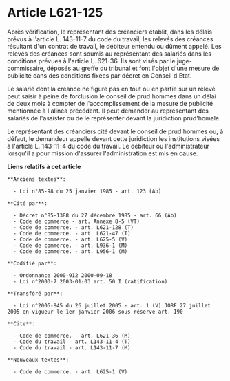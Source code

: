 # Article L621-125

Après vérification, le représentant des créanciers établit, dans les délais prévus à l'article L. 143-11-7 du code du
travail, les relevés des créances résultant d'un contrat de travail, le débiteur entendu ou dûment appelé. Les relevés des
créances sont soumis au représentant des salariés dans les conditions prévues à l'article L. 621-36. Ils sont visés par le
juge-commissaire, déposés au greffe du tribunal et font l'objet d'une mesure de publicité dans des conditions fixées par
décret en Conseil d'Etat.

Le salarié dont la créance ne figure pas en tout ou en partie sur un relevé peut saisir à peine de forclusion le conseil de
prud'hommes dans un délai de deux mois à compter de l'accomplissement de la mesure de publicité mentionnée à l'alinéa
précédent. Il peut demander au représentant des salariés de l'assister ou de le représenter devant la juridiction
prud'homale.

Le représentant des créanciers cité devant le conseil de prud'hommes ou, à défaut, le demandeur appelle devant cette
juridiction les institutions visées à l'article L. 143-11-4 du code du travail. Le débiteur ou l'administrateur lorsqu'il a
pour mission d'assurer l'administration est mis en cause.

**Liens relatifs à cet article**

	**Anciens textes**:

	  - Loi n°85-98 du 25 janvier 1985 - art. 123 (Ab)

	**Cité par**:

	  - Décret n°85-1388 du 27 décembre 1985 - art. 66 (Ab)
	  - Code de commerce - art. Annexe 8-5 (VT)
	  - Code de commerce. - art. L621-128 (T)
	  - Code de commerce. - art. L621-47 (T)
	  - Code de commerce. - art. L625-5 (V)
	  - Code de commerce. - art. L936-1 (M)
	  - Code de commerce. - art. L956-1 (M)

	**Codifié par**:

	  - Ordonnance 2000-912 2000-09-18
	  - Loi n°2003-7 2003-01-03 art. 50 I (ratification)

	**Transféré par**:

	  - Loi n°2005-845 du 26 juillet 2005 - art. 1 (V) JORF 27 juillet 2005 en vigueur le 1er janvier 2006 sous réserve art. 190

	**Cite**:

	  - Code de commerce. - art. L621-36 (M)
	  - Code du travail - art. L143-11-4 (T)
	  - Code du travail - art. L143-11-7 (M)

	**Nouveaux textes**:

	  - Code de commerce. - art. L625-1 (V)
